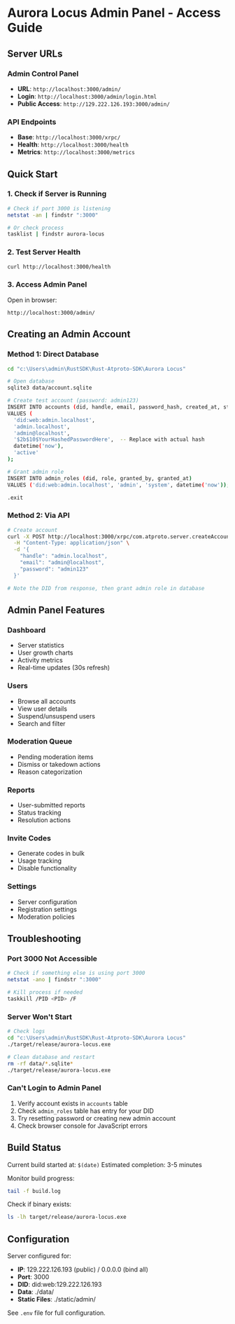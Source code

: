 # Aurora Locus Admin Panel - Access Guide

## Server URLs

### Admin Control Panel
- **URL**: `http://localhost:3000/admin/`
- **Login**: `http://localhost:3000/admin/login.html`
- **Public Access**: `http://129.222.126.193:3000/admin/`

### API Endpoints
- **Base**: `http://localhost:3000/xrpc/`
- **Health**: `http://localhost:3000/health`
- **Metrics**: `http://localhost:3000/metrics`

## Quick Start

### 1. Check if Server is Running
```bash
# Check if port 3000 is listening
netstat -an | findstr ":3000"

# Or check process
tasklist | findstr aurora-locus
```

### 2. Test Server Health
```bash
curl http://localhost:3000/health
```

### 3. Access Admin Panel
Open in browser:
```
http://localhost:3000/admin/
```

## Creating an Admin Account

### Method 1: Direct Database
```bash
cd "c:\Users\admin\RustSDK\Rust-Atproto-SDK\Aurora Locus"

# Open database
sqlite3 data/account.sqlite

# Create test account (password: admin123)
INSERT INTO accounts (did, handle, email, password_hash, created_at, status)
VALUES (
  'did:web:admin.localhost',
  'admin.localhost',
  'admin@localhost',
  '$2b$10$YourHashedPasswordHere',  -- Replace with actual hash
  datetime('now'),
  'active'
);

# Grant admin role
INSERT INTO admin_roles (did, role, granted_by, granted_at)
VALUES ('did:web:admin.localhost', 'admin', 'system', datetime('now'));

.exit
```

### Method 2: Via API
```bash
# Create account
curl -X POST http://localhost:3000/xrpc/com.atproto.server.createAccount \
  -H "Content-Type: application/json" \
  -d '{
    "handle": "admin.localhost",
    "email": "admin@localhost",
    "password": "admin123"
  }'

# Note the DID from response, then grant admin role in database
```

## Admin Panel Features

### Dashboard
- Server statistics
- User growth charts
- Activity metrics
- Real-time updates (30s refresh)

### Users
- Browse all accounts
- View user details
- Suspend/unsuspend users
- Search and filter

### Moderation Queue
- Pending moderation items
- Dismiss or takedown actions
- Reason categorization

### Reports
- User-submitted reports
- Status tracking
- Resolution actions

### Invite Codes
- Generate codes in bulk
- Usage tracking
- Disable functionality

### Settings
- Server configuration
- Registration settings
- Moderation policies

## Troubleshooting

### Port 3000 Not Accessible
```bash
# Check if something else is using port 3000
netstat -ano | findstr ":3000"

# Kill process if needed
taskkill /PID <PID> /F
```

### Server Won't Start
```bash
# Check logs
cd "c:\Users\admin\RustSDK\Rust-Atproto-SDK\Aurora Locus"
./target/release/aurora-locus.exe

# Clean database and restart
rm -rf data/*.sqlite*
./target/release/aurora-locus.exe
```

### Can't Login to Admin Panel
1. Verify account exists in `accounts` table
2. Check `admin_roles` table has entry for your DID
3. Try resetting password or creating new admin account
4. Check browser console for JavaScript errors

## Build Status

Current build started at: `$(date)`
Estimated completion: 3-5 minutes

Monitor build progress:
```bash
tail -f build.log
```

Check if binary exists:
```bash
ls -lh target/release/aurora-locus.exe
```

## Configuration

Server configured for:
- **IP**: 129.222.126.193 (public) / 0.0.0.0 (bind all)
- **Port**: 3000
- **DID**: did:web:129.222.126.193
- **Data**: ./data/
- **Static Files**: ./static/admin/

See `.env` file for full configuration.
